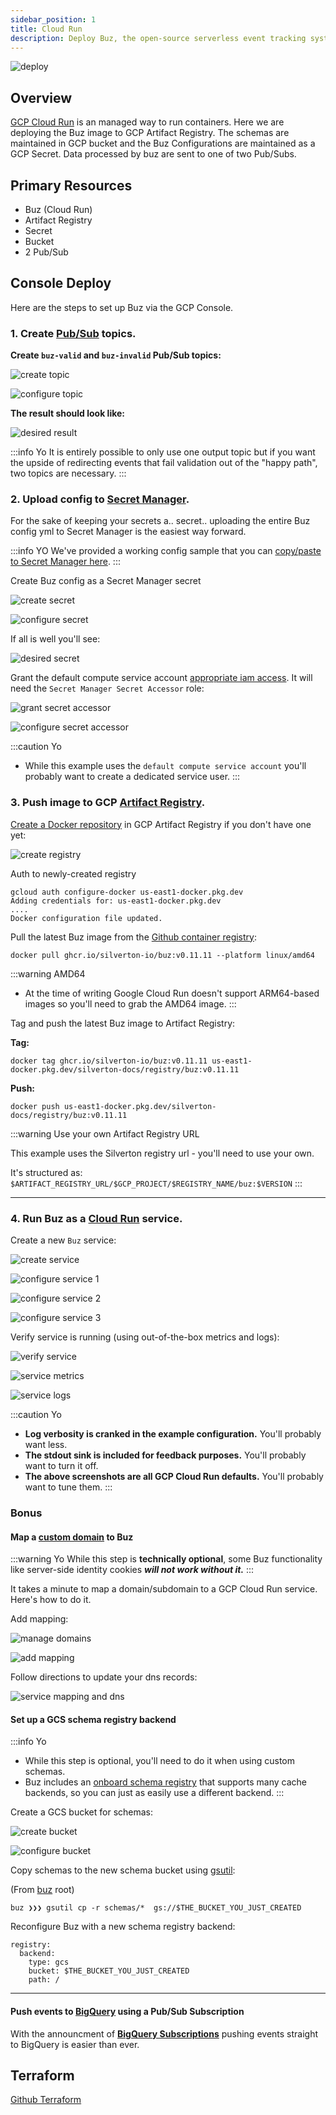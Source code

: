 ```yaml
---
sidebar_position: 1
title: Cloud Run
description: Deploy Buz, the open-source serverless event tracking system, to Cloud Run in 3 minutes using Terraform.
---
```


![deploy](../img/gcp/deploy-cloud-run.png)

## Overview
[GCP Cloud Run](https://cloud.google.com/run/docs/overview/what-is-cloud-run) is an managed way to run containers. Here we are deploying the Buz image to GCP Artifact Registry. The schemas are maintained in GCP bucket and the Buz Configurations are maintained as a GCP Secret. Data processed by buz are sent to one of two Pub/Subs.

## Primary Resources
* Buz (Cloud Run)
* Artifact Registry
* Secret
* Bucket
* 2 Pub/Sub

## Console Deploy
Here are the steps to set up Buz via the GCP Console.

### 1. Create [Pub/Sub](https://console.cloud.google.com/cloudpubsub/) topics.

**Create `buz-valid` and `buz-invalid` Pub/Sub topics:**

![create topic](../img/gcp/create-topic.png)

![configure topic](../img/gcp/configure-topic.png)


**The result should look like:**


![desired result](../img/gcp/desired-topics.png)

:::info Yo
It is entirely possible to only use one output topic but if you want the upside of redirecting events that fail validation out of the "happy path", two topics are necessary.
:::

### 2. Upload config to [Secret Manager](https://console.cloud.google.com/security/secret-manager).

For the sake of keeping your secrets a.. secret.. uploading the entire Buz config yml to Secret Manager is the easiest way forward.

:::info YO
We've provided a working config sample that you can [copy/paste to Secret Manager here](https://github.com/silverton-io/buz-docs/blob/main/examples/deploy/gcp/config.yml).
:::

Create Buz config as a Secret Manager secret

![create secret](../img/gcp/create-secret.png)

![configure secret](../img/gcp/configure-secret.png)

If all is well you'll see:

![desired secret](../img/gcp/desired-secret.png)

Grant the default compute service account [appropriate iam access](https://console.cloud.google.com/iam-admin/iam). It will need the `Secret Manager Secret Accessor` role:

![grant secret accessor](../img/gcp/grant-secret-accessor.png)

![configure secret accessor](../img/gcp/configure-secret-accessor.png)

:::caution Yo
- While this example uses the `default compute service account` you'll probably want to create a dedicated service user.
:::

### 3. Push image to GCP [Artifact Registry](https://console.cloud.google.com/artifacts).

[Create a Docker repository](https://console.cloud.google.com/artifacts/create-repo) in GCP Artifact Registry if you don't have one yet:

![create registry](../img/gcp/create-registry.png)

Auth to newly-created registry

```
gcloud auth configure-docker us-east1-docker.pkg.dev
Adding credentials for: us-east1-docker.pkg.dev
....
Docker configuration file updated.
```

Pull the latest Buz image from the [Github container registry](https://github.com/silverton-io/buz/pkgs/container/buz):

`docker pull ghcr.io/silverton-io/buz:v0.11.11 --platform linux/amd64`

:::warning AMD64
- At the time of writing Google Cloud Run doesn't support ARM64-based images so you'll need to grab the AMD64 image.
:::

Tag and push the latest Buz image to Artifact Registry:


**Tag:**

`docker tag ghcr.io/silverton-io/buz:v0.11.11 us-east1-docker.pkg.dev/silverton-docs/registry/buz:v0.11.11`

**Push:**

`docker push us-east1-docker.pkg.dev/silverton-docs/registry/buz:v0.11.11`

:::warning Use your own Artifact Registry URL

This example uses the Silverton registry url - you'll need to use your own.

It's structured as: `$ARTIFACT_REGISTRY_URL/$GCP_PROJECT/$REGISTRY_NAME/buz:$VERSION`
:::

***

### 4. Run Buz as a [Cloud Run](https://console.cloud.google.com/run) service.

Create a new `Buz` service:

![create service](../img/gcp/create-service.png)

![configure service 1](../img/gcp/configure-service-1.png)

![configure service 2](../img/gcp/configure-service-2.png)

![configure service 3](../img/gcp/configure-service-3.png)

Verify service is running (using out-of-the-box metrics and logs):

![verify service](../img/gcp/desired-service.png)

![service metrics](../img/gcp/desired-metrics.png)

![service logs](../img/gcp/desired-logs.png)

:::caution Yo
- **Log verbosity is cranked in the example configuration.** You'll probably want less.
- **The stdout sink is included for feedback purposes.** You'll probably want to turn it off.
- **The above screenshots are all GCP Cloud Run defaults.** You'll probably want to tune them.
:::

### Bonus

#### Map a [custom domain](https://cloud.google.com/run/docs/mapping-custom-domains) to Buz

:::warning Yo
While this step is **technically optional**, some Buz functionality like server-side identity cookies ***will not work without it.***
:::

It takes a minute to map a domain/subdomain to a GCP Cloud Run service. Here's how to do it.

Add mapping:

![manage domains](../img/gcp/manage-custom-domains.png)

![add mapping](../img/gcp/add-domain-mapping.png)

Follow directions to update your dns records:

![service mapping and dns](../img/gcp/service-mapping-and-dns.png)

#### Set up a GCS schema registry backend

:::info Yo
- While this step is optional, you'll need to do it when using custom schemas.
- Buz includes an [onboard schema registry](/under-the-hood/registry/overview) that supports many cache backends, so you can just as easily use a different backend.
:::

Create a GCS bucket for schemas:

![create bucket](../img/gcp/create-bucket.png)

![configure bucket](../img/gcp/configure-bucket.png)

Copy schemas to the new schema bucket using [gsutil](https://cloud.google.com/storage/docs/gsutil):


(From [buz](https://github.com/silverton-io/buz) root)
```
buz ❯❯❯ gsutil cp -r schemas/*  gs://$THE_BUCKET_YOU_JUST_CREATED
```

Reconfigure Buz with a new schema registry backend:

```
registry:
  backend:
    type: gcs
    bucket: $THE_BUCKET_YOU_JUST_CREATED
    path: /
```

***


#### Push events to [BigQuery](https://cloud.google.com/bigquery) using a Pub/Sub Subscription

With the announcment of **[BigQuery Subscriptions](https://cloud.google.com/pubsub/docs/bigquery)** pushing events straight to BigQuery is easier than ever.

## Terraform
[Github Terraform](https://github.com/silverton-io/buz/tree/main/deploy/terraform/gcp)